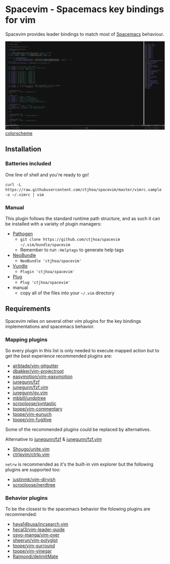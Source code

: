 # Spacevim - Spacemacs key bindings for vim

Spacevim provides leader bindings to match most of [Spacemacs](https://github.com/syl20bnr/spacemacs) behaviour.

![screenshot](screenshot.png)
[colorscheme](https://github.com/ctjhoa/miro8)

## Installation

### Batteries included

One line of shell and you're ready to go!

```shell
curl -L https://raw.githubusercontent.com/ctjhoa/spacevim/master/vimrc.sample -o ~/.vimrc | vim
```

### Manual

This plugin follows the standard runtime path structure, and as such it can be installed with a variety of plugin managers:

* [Pathogen](https://github.com/tpope/vim-pathogen)
  * `git clone https://github.com/ctjhoa/spacevim ~/.vim/bundle/spacevim`
  * Remember to run `:Helptags` to generate help tags
* [NeoBundle](https://github.com/Shougo/neobundle.vim)
  * `NeoBundle 'ctjhoa/spacevim'`
* [Vundle](https://github.com/gmarik/vundle)
  * `Plugin 'ctjhoa/spacevim'`
* [Plug](https://github.com/junegunn/vim-plug)
  * `Plug 'ctjhoa/spacevim'`
* manual
  * copy all of the files into your `~/.vim` directory

## Requirements

Spacevim relies on several other vim plugins for the key bindings implementations and spacemacs behavior.

### Mapping plugins

So every plugin in this list is only needed to execute mapped action but to get the best experience recommended plugins are:

* [airblade/vim-gitgutter](https://github.com/airblade/vim-gitgutter)
* [dbakker/vim-projectroot](https://github.com/dbakker/vim-projectroot)
* [easymotion/vim-easymotion](https://github.com/easymotion/vim-easymotion)
* [junegunn/fzf](https://github.com/junegunn/fzf)
* [junegunn/fzf.vim](https://github.com/junegunn/fzf.vim)
* [junegunn/gv.vim](https://github.com/junegunn/gv.vim)
* [mbbill/undotree](https://github.com/mbbill/undotree)
* [scrooloose/syntastic](https://github.com/scrooloose/syntastic)
* [tpope/vim-commentary](https://github.com/tpope/vim-commentary)
* [tpope/vim-eunuch](https://github.com/tpope/vim-eunuch)
* [tpope/vim-fugitive](https://github.com/tpope/vim-fugitive)

Some of the recommended plugins could be replaced by alternatives.

Alternative to [junegunn/fzf](https://github.com/junegunn/fzf) & [junegunn/fzf.vim](https://github.com/junegunn/fzf.vim)

* [Shougo/unite.vim](https://github.com/Shougo/unite.vim)
* [ctrlpvim/ctrlp.vim](https://github.com/ctrlpvim/ctrlp.vim)

`netrw` is recommended as it's the built-in vim explorer but the following plugins are supported too:

* [justinmk/vim-dirvish](https://github.com/justinmk/vim-dirvish)
* [scrooloose/nerdtree](https://github.com/scrooloose/nerdtree)

### Behavior plugins

To be the closest to the spacemacs behavior the folowing plugins are recommended:

* [haya14busa/incsearch.vim](https://github.com/haya14busa/incsearch.vim)
* [hecal3/vim-leader-guide](https://github.com/hecal3/vim-leader-guide)
* [osyo-manga/vim-over](https://github.com/osyo-manga/vim-over)
* [sheerun/vim-polyglot](https://github.com/sheerun/vim-polyglot)
* [tpope/vim-surround](https://github.com/tpope/vim-surround)
* [tpope/vim-vinegar](https://github.com/tpope/vim-vinegar)
* [Raimondi/delimitMate](https://github.com/Raimondi/delimitMate)
